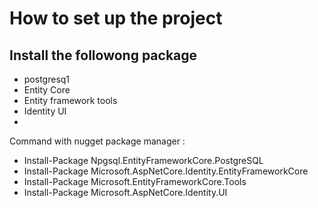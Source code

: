 # How to set up the project

## Install the followong package 
- postgresq1
- Entity Core
- Entity framework tools
- Identity UI
- 

Command with nugget package manager : 
- Install-Package Npgsql.EntityFrameworkCore.PostgreSQL
- Install-Package Microsoft.AspNetCore.Identity.EntityFrameworkCore
- Install-Package Microsoft.EntityFrameworkCore.Tools
- Install-Package Microsoft.AspNetCore.Identity.UI
